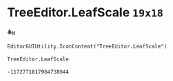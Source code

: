 # TreeEditor.LeafScale `19x18`
<img src="/img/TreeEditor.LeafScale.png" width=19 height=18>

``` CSharp
EditorGUIUtility.IconContent("TreeEditor.LeafScale")
```
```
TreeEditor.LeafScale
```
```
-1172771817984738044
```
